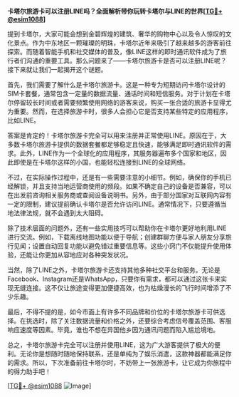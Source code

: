**卡塔尔旅游卡可以注册LINE吗？全面解析带你玩转卡塔尔与LINE的世界[[TG💪+ @esim1088](https://t.me/s/esim1088)]**

提到卡塔尔，大家可能会想到金碧辉煌的建筑、奢华的购物中心以及令人惊叹的文化景点。作为中东地区一颗璀璨的明珠，卡塔尔近年来吸引了越来越多的游客前往探索。而随着智能手机和社交媒体的普及，像LINE这样的即时通讯软件成为了旅行者们沟通的重要工具。那么问题来了——卡塔尔旅游卡是否可以注册LINE呢？接下来就让我们一起揭开这个谜题。

首先，我们需要了解什么是卡塔尔旅游卡。这是一种专为短期访问卡塔尔设计的SIM卡套餐，通常包含一定量的数据流量、通话时间和短信服务。对于计划在卡塔尔停留较长时间或者需要频繁使用网络的游客来说，购买一张合适的旅游卡显得尤为重要。然而，在选择旅游卡时，很多人会担心它是否支持某些特定的应用程序，比如LINE。

答案是肯定的！卡塔尔旅游卡完全可以用来注册并正常使用LINE。原因在于，大多数卡塔尔旅游卡提供的数据套餐都足够稳定且快速，能够满足即时通讯软件的需求。此外，LINE作为一个全球化的应用程序，其服务器遍布多个国家和地区，因此即使是在卡塔尔这样的小国，也能轻松连接到LINE的全球网络。

不过，在实际操作过程中，还是有一些需要注意的小细节。例如，确保你的手机已经解锁，并且支持当地运营商使用的频段。如果不确定自己的设备是否兼容，可以在出发前咨询相关服务商或查阅设备说明书。另外，由于部分国家对互联网内容有一定的限制，建议提前确认卡塔尔是否允许访问LINE。通常情况下，只要遵循当地法律法规，就不会遇到太大阻碍。

除了技术层面的问题外，还有一些实用技巧可以帮助你在卡塔尔更好地利用LINE进行交流。例如，下载离线地图功能以便于导航；创建群聊方便与家人朋友分享旅行见闻；设置自动回复功能以避免错过重要信息等。这些小窍门不仅能提升使用体验，还能让你更加从容地应对各种突发状况。

当然，除了LINE之外，卡塔尔旅游卡还支持其他多种社交平台和服务。无论是Facebook、Instagram还是WhatsApp，只要你有需求，都可以通过这张卡来实现无缝连接。这不仅让旅途变得更加便捷高效，也为枯燥漫长的飞行时间增添了不少乐趣。

最后，不得不提的是，如今市面上有许多不同品牌和价位的卡塔尔旅游卡可供选择。在挑选时，除了关注数据流量和价格之外，还要综合考虑信号覆盖范围、客服响应速度等因素。毕竟，谁也不想在异国他乡因为通讯问题而陷入尴尬境地。

总之，卡塔尔旅游卡完全可以注册并使用LINE，这为广大游客提供了极大的便利。无论你是想随时随地保持联系，还是单纯为了娱乐消遣，这款神器都能满足你的需求。所以，下次准备前往卡塔尔时，不妨带上一张旅游卡，让它成为你旅程中的得力助手吧！

[[TG💪+ @esim1088](https://t.me/s/esim1088) ![Image](https://i.postimg.cc/4NQfJmqS/Snipaste-2025-05-13-00-14-12.png)]
